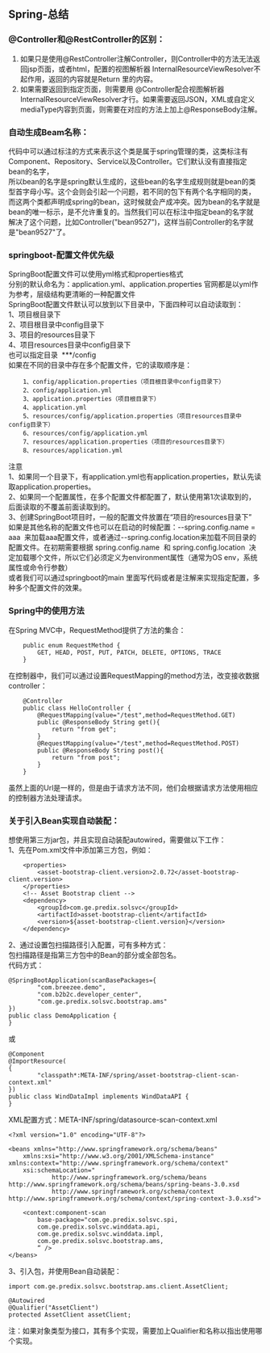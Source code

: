 ﻿## Spring-总结
###  @Controller和@RestController的区别：			
1) 如果只是使用@RestController注解Controller，则Controller中的方法无法返回jsp页面，或者html，配置的视图解析器 InternalResourceViewResolver不起作用，返回的内容就是Return 里的内容。		
2) 如果需要返回到指定页面，则需要用 @Controller配合视图解析器InternalResourceViewResolver才行。如果需要返回JSON，XML或自定义mediaType内容到页面，则需要在对应的方法上加上@ResponseBody注解。		
### 自动生成Beam名称：				
代码中可以通过标注的方式来表示这个类是属于spring管理的类，这类标注有Component、Repository、Service以及Controller。它们默认没有直接指定bean的名字，			
所以bean的名字是spring默认生成的，这些bean的名字生成规则就是bean的类型首字母小写。这个会则会引起一个问题，若不同的包下有两个名字相同的类，			
而这两个类都声明成spring的bean，这时候就会产成冲突。因为bean的名字就是bean的唯一标示，是不允许重复的。当然我们可以在标注中指定bean的名字就			
解决了这个问题，比如Controller("bean9527")，这样当前Controller的名字就是"bean9527"了。			
### springboot-配置文件优先级				
SpringBoot配置文件可以使用yml格式和properties格式			
分别的默认命名为：application.yml、application.properties 官网都是以yml作为参考，层级结构更清晰的一种配置文件			
SpringBoot配置文件默认可以放到以下目录中，下面四种可以自动读取到：			
1、项目根目录下			
2、项目根目录中config目录下			
3、项目的resources目录下			
4、项目resources目录中config目录下			
也可以指定目录  ***/config			
如果在不同的目录中存在多个配置文件，它的读取顺序是：
```
	1、config/application.properties（项目根目录中config目录下）			
	2、config/application.yml			
	3、application.properties（项目根目录下）			
	4、application.yml			
	5、resources/config/application.properties（项目resources目录中config目录下）			
	6、resources/config/application.yml			
	7、resources/application.properties（项目的resources目录下）			
	8、resources/application.yml
```	
注意			
	1、如果同一个目录下，有application.yml也有application.properties，默认先读取application.properties。			
	2、如果同一个配置属性，在多个配置文件都配置了，默认使用第1次读取到的，后面读取的不覆盖前面读取到的。			
	3、创建SpringBoot项目时，一般的配置文件放置在“项目的resources目录下”			
如果是其他名称的配置文件也可以在启动的时候配置：--spring.config.name = aaa  来加载aaa配置文件，或者通过--spring.config.location来加载不同目录的配置文件。在初期需要根据 spring.config.name  和 spring.config.location  决定加载哪个文件，所以它们必须定义为environment属性（通常为OS env，系统属性或命令行参数）			
或者我们可以通过springboot的main 里面写代码或者是注解来实现指定配置，多种多个配置文件的效果。			
### Spring中的使用方法						
在Spring MVC中，RequestMethod提供了方法的集合：	
```
	public enum RequestMethod {					
	    GET, HEAD, POST, PUT, PATCH, DELETE, OPTIONS, TRACE					
	}					
```						
在控制器中，我们可以通过设置RequestMapping的method方法，改变接收数据controller：
```
	@Controller					
	public class HelloController {					
	    @RequestMapping(value="/test",method=RequestMethod.GET)					
	    public @ResponseBody String get(){					
	        return "from get";					
	    }					
	    @RequestMapping(value="/test",method=RequestMethod.POST)					
	    public @ResponseBody String post(){					
	        return "from post";					
	    }					
	}
```	
虽然上面的Url是一样的，但是由于请求方法不同，他们会根据请求方法使用相应的控制器方法处理请求。					
### 关于引入Bean实现自动装配：						
想使用第三方jar包，并且实现自动装配autowired，需要做以下工作：					
1、先在Pom.xml文件中添加第三方包，例如：
```
	<properties>					
		<asset-bootstrap-client.version>2.0.72</asset-bootstrap-client.version>				
	</properties>					
	<!-- Asset Bootstrap client -->					
	<dependency>					
		<groupId>com.ge.predix.solsvc</groupId>				
		<artifactId>asset-bootstrap-client</artifactId>				
		<version>${asset-bootstrap-client.version}</version>				
	</dependency>					
```						
2、通过设置包扫描路径引入配置，可有多种方式：					
包扫描路径是指第三方包中的Bean的部分或全部包名。					
代码方式：  
```
@SpringBootApplication(scanBasePackages={				
		"com.breezee.demo",				
		"com.b2b2c.developer_center",				
		"com.ge.predix.solsvc.bootstrap.ams"				
})				
public class DemoApplication {				
}
```
或  
```
@Component
@ImportResource(
{
        "classpath*:META-INF/spring/asset-bootstrap-client-scan-context.xml"
})
public class WindDataImpl implements WindDataAPI {
}
```
XML配置方式：META-INF/spring/datasource-scan-context.xml   
```
<?xml version="1.0" encoding="UTF-8"?>						
						
<beans xmlns="http://www.springframework.org/schema/beans"						
	xmlns:xsi="http://www.w3.org/2001/XMLSchema-instance" xmlns:context="http://www.springframework.org/schema/context"					
	xsi:schemaLocation="					
			http://www.springframework.org/schema/beans http://www.springframework.org/schema/beans/spring-beans-3.0.xsd			
			http://www.springframework.org/schema/context http://www.springframework.org/schema/context/spring-context-3.0.xsd">			
						
	<context:component-scan					
		base-package="com.ge.predix.solsvc.spi,				
		com.ge.predix.solsvc.winddata.api,				
		com.ge.predix.solsvc.winddata.impl,				
		com.ge.predix.solsvc.bootstrap.ams,				
		“ />				
</beans>						
```						
3、引入包，并使用Bean自动装配：
```
import com.ge.predix.solsvc.bootstrap.ams.client.AssetClient;						
						
@Autowired						
@Qualifier("AssetClient")						
protected AssetClient assetClient;
```
注：如果对象类型为接口，其有多个实现，需要加上Qualifier和名称以指出使用哪个实现。


